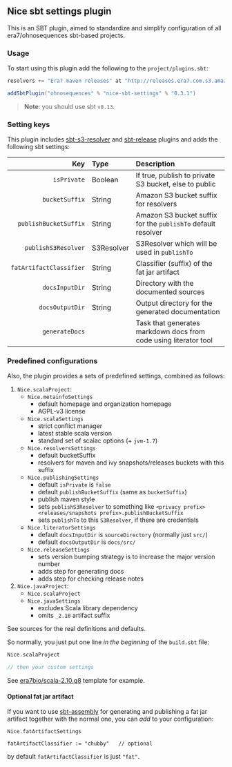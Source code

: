 ## Nice sbt settings plugin

This is an SBT plugin, aimed to standardize and simplify configuration of all era7/ohnosequences sbt-based projects.


### Usage

To start using this plugin add the following to the `project/plugins.sbt`:

```scala
resolvers += "Era7 maven releases" at "http://releases.era7.com.s3.amazonaws.com"

addSbtPlugin("ohnosequences" % "nice-sbt-settings" % "0.3.1")
```

> **Note**: you should use sbt `v0.13`.


### Setting keys

This plugin includes [sbt-s3-resolver](https://github.com/ohnosequences/sbt-s3-resolver) and [sbt-release](https://github.com/sbt/sbt-release) plugins and adds the following sbt settings:

 Key                   |     Type      | Description
----------------------:|:--------------|:-----------------------------------------------------------------
`isPrivate`            | Boolean       | If true, publish to private S3 bucket, else to public
`bucketSuffix`         | String        | Amazon S3 bucket suffix for resolvers
`publishBucketSuffix`  | String        | Amazon S3 bucket suffix for the `publishTo` default resolver
`publishS3Resolver`    | S3Resolver    | S3Resolver which will be used in `publishTo`
`fatArtifactClassifier`| String        | Classifier (suffix) of the fat jar artifact
`docsInputDir`         | String        | Directory with the documented sources
`docsOutputDir`        | String        | Output directory for the generated documentation
`generateDocs`         |               | Task that generates markdown docs from code using literator tool



### Predefined configurations

Also, the plugin provides a sets of predefined settings, combined as follows:

1. `Nice.scalaProject`:
   * `Nice.metainfoSettings`
     + default homepage and organization homepage
     + AGPL-v3 license 
   * `Nice.scalaSettings`
     + strict conflict manager
     + latest stable scala version
     + standard set of scalac options (+ `jvm-1.7`)
   * `Nice.resolversSettings`
     + default bucketSuffix
     + resolvers for maven and ivy snapshots/releases buckets with this suffix
   * `Nice.publishingSettings`
     + default `isPrivate` is `false`
     + default `publishBucketSuffix` (same as `bucketSuffix`)
     + publish maven style
     + sets `publishS3Resolver` to something like `<privacy prefix><releases/snapshots prefix>.publishBucketSuffix`
     + sets `publishTo` to this `S3Resolver`, if there are credentials
   * `Nice.literatorSettings`
     + default `docsInputDir` is `sourceDirectory` (normally just `src/`)
     + default `docsOutputDir` is `docs/src/`
   * `Nice.releaseSettings`
     + sets version bumping strategy is to increase the major version number
     + adds step for generating docs
     + adds step for checking release notes
2. `Nice.javaProject`:
   * `Nice.scalaProject`
   * `Nice.javaSettings`
     + excludes Scala library dependency
     + omits `_2.10` artifact suffix

See sources for the real definitions and defaults.

So normally, you just put one line _in the beginning_ of the `build.sbt` file:

```scala
Nice.scalaProject

// then your custom settings
```

See [era7bio/scala-2.10.g8](https://github.com/era7bio/scala-2.10.g8) template for example.


#### Optional fat jar artifact

If you want to use [sbt-assembly](https://github.com/sbt/sbt-assembly) for generating and publishing a fat jar artifact together with the normal one, you can _add_ to your configuration:

```
Nice.fatArtifactSettings

fatArtifactClassifier := "chubby"   // optional
```

by default `fatArtifactClassifier` is just `"fat"`.
